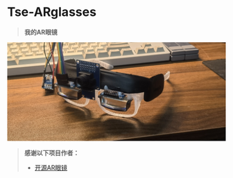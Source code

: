 # Tse-ARglasses
> **我的AR眼镜**
>

![](2.Docs/1.Images/Tse-ARglasses.jpg)


> **感谢以下项目作者：**
>
> * [开源AR眼镜](https://oshwhub.com/wwwwyt/yi-zhong-di-gong-hao-bian-yuan-j)
